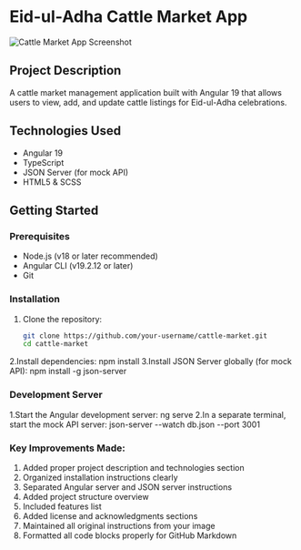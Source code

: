 # Eid-ul-Adha Cattle Market App

![Cattle Market App Screenshot](image.png) <!-- Add your actual image file -->

## Project Description
A cattle market management application built with Angular 19 that allows users to view, add, and update cattle listings for Eid-ul-Adha celebrations.

## Technologies Used
- Angular 19
- TypeScript
- JSON Server (for mock API)
- HTML5 & SCSS

## Getting Started

### Prerequisites
- Node.js (v18 or later recommended)
- Angular CLI (v19.2.12 or later)
- Git

### Installation

1. Clone the repository:
   ```bash
   git clone https://github.com/your-username/cattle-market.git
   cd cattle-market
2.Install dependencies:
   npm install
3.Install JSON Server globally (for mock API):
   npm install -g json-server

### Development Server

1.Start the Angular development server:
   ng serve
2.In a separate terminal, start the mock API server:
   json-server --watch db.json --port 3001

### Key Improvements Made:
1. Added proper project description and technologies section
2. Organized installation instructions clearly
3. Separated Angular server and JSON server instructions
4. Added project structure overview
5. Included features list
6. Added license and acknowledgments sections
7. Maintained all original instructions from your image
8. Formatted all code blocks properly for GitHub Markdown
